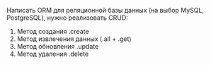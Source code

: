 Написать ORM для реляционной базы данных (на выбор MySQL, PostgreSQL),
нужно реализовать  CRUD:
1. Метод создания .create
2. Метод извлечения данных (.all + .get)
3. Метод обновления .update
4. Метод удаления .delete 